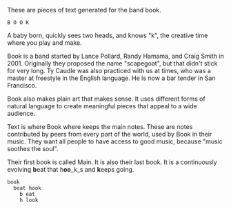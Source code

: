 
These are pieces of text generated for the band book.

```
B O O K
```

A baby born, quickly sees two heads, and knows "k", the creative time where you play and make.

Book is a band started by Lance Pollard, Randy Hamama, and Craig Smith in 2001. Originally they proposed the name "scapegoat", but that didn't stick for very long. Ty Caudle was also practiced with us at times, who was a master at freestyle in the English language. He is now a bar tender in San Francisco.

Book also makes plain art that makes sense. It uses different forms of natural language to create meaningful pieces that appeal to a wide audience.

Text is where Book where keeps the main notes. These are notes contributed by peers from every part of the world, used by Book in their music. They want all people to have access to good music, because "music soothes the soul".

Their first book is called Main. It is also their last book. It is a continuously evolving **b**eat that h**oo**_k_s and **k**eeps going.

```
book
  beat hook
    b eat
    h look
```
